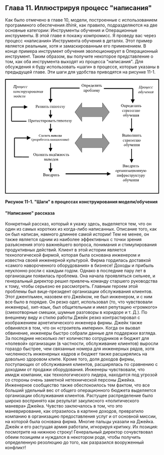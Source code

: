 ## Глава 11. Иллюстрируя процесс "написания"

Как было отмечено в главе 10, модели, построенные с использованием программного обеспечения *ithink*, как правило, подразделяются на две основные категории: Инструменты обучения и Операционные инструменты. В этой главе я покажу компромисс. Я проведу вас через процесс «написания» Инструмента обучения в деталях. Этот пример является реальным, хотя и замаскированным его применением. В конце примера инструмент обучения эволюционирует в Операционный инструмент. Таким образом, вы получите некоторое представление о том, как оба инструмента выходят из процесса "написания". Для обсуждения я буду использовать «шаги» в процессе, которые указаны в предыдущей главе. Эти шаги для удобства приводятся на рисунке 11-1.

![Рисунок 11-1](figure11-01.PNG)

**Рисунок 11-1. "Шаги" в процессах конструирования модели/обучения**

#### "Написание" рассказа

Конкретный рассказ, который я укажу здесь, выделяется тем, что он один из самых коротких из когда-либо написанных. Описание того, как он был написан, намного длиннее самой истории! Тем не менее, он также является одним из наиболее эффективных с точки зрения разъяснения этого важнейшего вопроса, понимания и стимулирования продуктивных действий.
Клиент в этой истории является технологической фирмой, которая была основана инженером и известна своей инженерной культурой. Фирма гордилась доставкой «самого навороченного оборудования» в бизнесе! Доходы и прибыль неуклонно росли с каждым годом. Однако в последние пару лет в организации появилась проблема. Она начала проявляться сильнее, и генеральный директор решил привлечь команду старшего руководства к тому, чтобы серьезно ее рассмотреть. Главным героем этой проблемы был вице-президент организации обслуживания клиентов. Этот джентльмен, назовем его Джейком, не был инженером, и с ним все было в порядке. Он резко одет, использовал (то, что чувствовали инженеры), хип-язык, был общительным и имел репутацию «громкого» (смехотворные смешки, шумные разговоры в коридоре и т. Д.). По внешнему виду и стилю работы Джейк резко контрастировал с изображением архетипического инженера фирмы.
Джейк также обвинялся в том, что он «строитель империи». Когда он вызвал обвинение, инженеры быстро собрали данные для поддержки взгляда. За последние несколько лет количество сотрудников и бюджет для «полевой» организации (в частности, обслуживание клиентов) выросли гораздо быстрее, чем связанные номера для инженерных рядов, хотя численность инженерных кадров и бюджет также расширялись на довольно здоровом клипе. Кроме того, доля доходов фирмы, поступающих от обслуживания клиентов, расширялась по сравнению с доходами от продажи оборудования.
Инженеры чувствовали, что имидж компании, как технологического лидера, находится под угрозой со стороны очень заметной нетехнической персоны Джейка. Инженерное сообщество также обеспокоилось тем фактом, что все больший удельный вес от общего операционного бюджета выделяется организации обслуживания клиентов. Растущее распределение было широко воспринято как результат закулисного «политического маневра» Джейка. Чувство заключалось в том, что это маневрирование, как отразилось в картине доходов, превратило компанию в организацию предоставления услуг и от основной миссии, на которой была основана фирма. Многие пальцы указали на Джейка. Джейк и его растущая армия работали, игнорируя критику. Их позиция: посмотрите на нижнюю строку! Генеральный директор сочувствовал обеим позициям и нуждался в некотором роде, чтобы получить определенную резолюцию до того, как разразился вооруженный конфликт!
